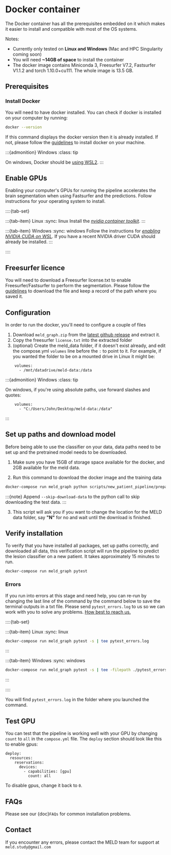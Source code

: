 # Docker container

The Docker container has all the prerequisites embedded on it which makes it easier to install and compatible with most of the OS systems. 

Notes: 
- Currently only tested on **Linux and Windows** (Mac and HPC Singularity coming soon)
- You will need **~14GB of space** to install the container
- The docker image contains Miniconda 3, Freesurfer V7.2, Fastsurfer V1.1.2 and torch 1.10.0+cu111. The whole image is 13.5 GB.  

## Prerequisites

### Install Docker
You will need to have docker installed. You can check if docker is installed on your computer by running:
```bash
docker --version
```
If this command displays the docker version then it is already installed. If not, please follow the [guidelines](https://docs.docker.com/engine/install/) to install docker on your machine.

:::{admonition} Windows
:class: tip

On windows, Docker should be [using WSL2](https://docs.docker.com/desktop/wsl/).
:::


## Enable GPUs

Enabling your computer's GPUs for running the pipeline accelerates the brain segmentation when using Fastsurfer and the predictions. Follow instructions for your operating system to install.

::::{tab-set}

:::{tab-item} Linux
:sync: linux
Install the [*nvidia container toolkit*](https://docs.nvidia.com/datacenter/cloud-native/container-toolkit/latest/install-guide.html).
:::

:::{tab-item} Windows
:sync: windows
Follow the instructions for [*enabling NVIDIA CUDA on WSL*](https://learn.microsoft.com/en-us/windows/ai/directml/gpu-cuda-in-wsl). If you have a recent NVIDIA driver CUDA should already be installed.
:::

::::


## Freesurfer licence
You will need to download a Freesurfer license.txt to enable Freesurfer/Fastsurfer to perform the segmentation. Please follow the [guidelines](https://surfer.nmr.mgh.harvard.edu/fswiki/License) to download the file and keep a record of the path where you saved it. 

## Configuration
In order to run the docker, you'll need to configure a couple of files

1. Download `meld_graph.zip` from the [latest github release](https://github.com/MELDProject/meld_graph/releases/tag/v2.0) and extract it.
2. Copy the freesurfer `license.txt` into the extracted folder
3. (optional) Create the meld_data folder, if it doesn't exist already, and edit the compose.yml `volumes` line before the `:` to point to it. For example, if you wanted the folder to be on a mounted drive in Linux it might be:
```
    volumes:
      - /mnt/datadrive/meld-data:/data
```

:::{admonition} Windows
:class: tip

On windows, if you're using absolute paths, use forward slashes and quotes:
```
    volumes:
      - "C:/Users/John/Desktop/meld-data:/data"
```
:::

## Set up paths and download model
Before being able to use the classifier on your data, data paths need to be set up and the pretrained model needs to be downloaded. 

1. Make sure you have 15GB of storage space available for the docker, and 2GB available for the meld data.

2. Run this command to download the docker image and the training data

```bash
docker-compose run meld_graph python scripts/new_patient_pipeline/prepare_classifier.py
```

:::{note}
Append `--skip-download-data` to the python call to skip downloading the test data.
:::

3. This script will ask you if you want to change the location for the MELD data folder, say **"N"** for no and wait until the download is finished.


## Verify installation
To verify that you have installed all packages, set up paths correctly, and downloaded all data, this verification script will run the pipeline to predict the lesion classifier on a new patient. It takes approximately 15 minutes to run.

```bash
docker-compose run meld_graph pytest
```

### Errors
If you run into errors at this stage and need help, you can re-run by changing the last line of the command by the command below to save the terminal outputs in a txt file. Please send `pytest_errors.log` to us so we can work with you to solve any problems. [How best to reach us.](#contact)

::::{tab-set}

:::{tab-item} Linux
:sync: linux
```bash
docker-compose run meld_graph pytest -s | tee pytest_errors.log
```
:::

:::{tab-item} Windows
:sync: windows
```bash
docker-compose run meld_graph pytest -s | tee -filepath ./pytest_errors.log
```
:::

::::

You will find `pytest_errors.log` in the folder where you launched the command. 

## Test GPU

You can test that the pipeline is working well with your GPU by changing `count` to `all` in the `compose.yml` file. The `deploy` section should look like this to enable gpus:

```
deploy:
  resources:
    reservations:
      devices:
        - capabilities: [gpu]
          count: all
```

To disable gpus, change it back to `0`.

## FAQs
Please see our {doc}`FAQs` for common installation problems.

## Contact

If you encounter any errors, please contact the MELD team for support at `meld.study@gmail.com`
